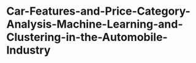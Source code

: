 # Car-Features-and-Price-Category-Analysis-Machine-Learning-and-Clustering-in-the-Automobile-Industry
